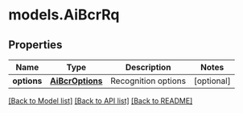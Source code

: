 # models.AiBcrRq
## Properties
Name | Type | Description | Notes
------------ | ------------- | ------------- | -------------
**options** | [**AiBcrOptions**](AiBcrOptions.md) | Recognition options              | [optional] 



[[Back to Model list]](README.md#documentation-for-models) [[Back to API list]](README.md#documentation-for-api-endpoints) [[Back to README]](README.md)


